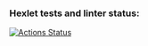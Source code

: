 ### Hexlet tests and linter status:
[![Actions Status](https://github.com/PerejilTriste/python-project-49/actions/workflows/hexlet-check.yml/badge.svg)](https://github.com/PerejilTriste/python-project-49/actions)